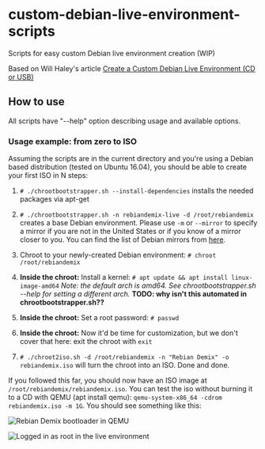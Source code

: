 # custom-debian-live-environment-scripts
Scripts for easy custom Debian live environment creation (WIP)

Based on Will Haley's article [Create a Custom Debian Live Environment (CD or USB)](https://willhaley.com/blog/custom-debian-live-environment/)

## How to use

All scripts have "--help" option describing usage and available options.

### Usage example: from zero to ISO

Assuming the scripts are in the current directory and you're using a Debian based distribution (tested on Ubuntu 16.04), you should be able to create your first ISO in N steps:

1. `# ./chrootbootstrapper.sh --install-dependencies` installs the needed packages via apt-get

2. `# ./chrootbootstrapper.sh -n rebiandemix-live -d /root/rebiandemix` creates a base Debian environment. Please use `-m` or `--mirror` to specify a mirror if you are not in the United States or if you know of a mirror closer to you. You can find the list of Debian mirrors from [here](https://www.debian.org/mirror/list).

3. Chroot to your newly-created Debian environment: `# chroot /root/rebiandemix`

4. **Inside the chroot:** Install a kernel: `# apt update && apt install linux-image-amd64` *Note: the default arch is amd64. See chrootbootstrapper.sh --help for setting a different arch.* **TODO: why isn't this automated in chrootbootstrapper.sh??**

5. **Inside the chroot:** Set a root password: `# passwd`

6. **Inside the chroot:** Now it'd be time for customization, but we don't cover that here: exit the chroot with `exit`

7. `# ./chroot2iso.sh -d /root/rebiandemix -n "Rebian Demix" -o rebiandemix.iso` will turn the chroot into an ISO. Done and done.

If you followed this far, you should now have an ISO image at `/root/rebiandemix/rebiandemix.iso`. You can test the iso without burning it to a CD with QEMU (apt install qemu): `qemu-system-x86_64 -cdrom rebiandemix.iso -m 1G`. You should see something like this:

![Rebian Demix bootloader in QEMU](https://raw.githubusercontent.com/masakoodaa/custom-debian-live-environment-scripts/master/screenshots/qemu-1.png "Rebian Demix bootloader in QEMU")

![Logged in as root in the live environment](https://raw.githubusercontent.com/masakoodaa/custom-debian-live-environment-scripts/master/screenshots/qemu-2.png "Logged in as root in the live environment")
